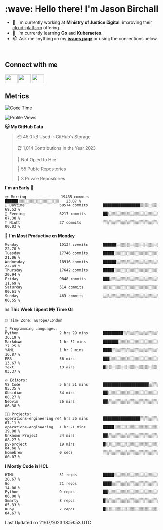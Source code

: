 <h1 align="left" id="jason-title">:wave: Hello there! I'm Jason Birchall</h1>

- :office: &nbsp;I'm currently working at **Ministry of Justice Digital**, improving their [cloud-platform](https://github.com/ministryofjustice/cloud-platform) offering.
- :seedling: &nbsp;I’m currently learning **Go** and **Kubernetes**.
- :mailbox: &nbsp;Ask me anything on my **[issues page]** or using the connections below.


<br>

<h2>Connect with me</h2>
<p>
<a href="https://twitter.com/jsonBirchall" target="blank"><img align="center" src="https://cdn.jsdelivr.net/npm/simple-icons@3.0.1/icons/twitter.svg" alt="" height="30" width="40" /></a>
<a href="https://keybase.io/json0" target="blank"><img align="center" src="https://cdn.jsdelivr.net/npm/simple-icons@3.0.1/icons/keybase.svg" alt="" height="30" width="40" /></a>
<a href="https://www.reddit.com/user/kakorate" target="blank"><img align="center" src="https://cdn.jsdelivr.net/npm/simple-icons@3.0.1/icons/reddit.svg" alt="" height="30" width="40" /></a>
</p>

<h2>Metrics</h2>

<!--START_SECTION:waka-->
![Code Time](http://img.shields.io/badge/Code%20Time-1%2C149%20hrs%2045%20mins-blue)

![Profile Views](http://img.shields.io/badge/Profile%20Views-25-blue)

**🐱 My GitHub Data** 

> 📦 45.0 kB Used in GitHub's Storage 
 > 
> 🏆 1,014 Contributions in the Year 2023
 > 
> 🚫 Not Opted to Hire
 > 
> 📜 55 Public Repositories 
 > 
> 🔑 3 Private Repositories 
 > 
**I'm an Early 🐤** 

```text
🌞 Morning                19435 commits       ██████░░░░░░░░░░░░░░░░░░░   23.07 % 
🌆 Daytime                58574 commits       █████████████████░░░░░░░░   69.52 % 
🌃 Evening                6217 commits        ██░░░░░░░░░░░░░░░░░░░░░░░   07.38 % 
🌙 Night                  27 commits          ░░░░░░░░░░░░░░░░░░░░░░░░░   00.03 % 
```
📅 **I'm Most Productive on Monday** 

```text
Monday                   19124 commits       ██████░░░░░░░░░░░░░░░░░░░   22.70 % 
Tuesday                  17746 commits       █████░░░░░░░░░░░░░░░░░░░░   21.06 % 
Wednesday                18916 commits       ██████░░░░░░░░░░░░░░░░░░░   22.45 % 
Thursday                 17642 commits       █████░░░░░░░░░░░░░░░░░░░░   20.94 % 
Friday                   9848 commits        ███░░░░░░░░░░░░░░░░░░░░░░   11.69 % 
Saturday                 514 commits         ░░░░░░░░░░░░░░░░░░░░░░░░░   00.61 % 
Sunday                   463 commits         ░░░░░░░░░░░░░░░░░░░░░░░░░   00.55 % 
```


📊 **This Week I Spent My Time On** 

```text
🕑︎ Time Zone: Europe/London

💬 Programming Languages: 
Python                   2 hrs 29 mins       █████████░░░░░░░░░░░░░░░░   36.19 % 
Markdown                 1 hr 52 mins        ███████░░░░░░░░░░░░░░░░░░   27.25 % 
YAML                     1 hr 9 mins         ████░░░░░░░░░░░░░░░░░░░░░   16.87 % 
ERB                      56 mins             ███░░░░░░░░░░░░░░░░░░░░░░   13.67 % 
Text                     13 mins             █░░░░░░░░░░░░░░░░░░░░░░░░   03.37 % 

🔥 Editors: 
VS Code                  5 hrs 51 mins       █████████████████████░░░░   85.35 % 
Obsidian                 34 mins             ██░░░░░░░░░░░░░░░░░░░░░░░   08.27 % 
Neovim                   26 mins             ██░░░░░░░░░░░░░░░░░░░░░░░   06.38 % 

🐱‍💻 Projects: 
operations-engineering-re4 hrs 36 mins       █████████████████░░░░░░░░   67.11 % 
operations-engineering   1 hr 21 mins        █████░░░░░░░░░░░░░░░░░░░░   19.88 % 
Unknown Project          34 mins             ██░░░░░░░░░░░░░░░░░░░░░░░   08.27 % 
py-project               19 mins             █░░░░░░░░░░░░░░░░░░░░░░░░   04.66 % 
homebrew                 0 secs              ░░░░░░░░░░░░░░░░░░░░░░░░░   00.07 % 
```

**I Mostly Code in HCL** 

```text
HTML                     31 repos            █████░░░░░░░░░░░░░░░░░░░░   20.67 % 
Go                       21 repos            ████░░░░░░░░░░░░░░░░░░░░░   14.00 % 
Python                   9 repos             ██░░░░░░░░░░░░░░░░░░░░░░░   06.00 % 
Smarty                   8 repos             █░░░░░░░░░░░░░░░░░░░░░░░░   05.33 % 
Ruby                     7 repos             █░░░░░░░░░░░░░░░░░░░░░░░░   04.67 % 
```




 Last Updated on 21/07/2023 18:59:53 UTC
<!--END_SECTION:waka-->

<!-- links -->

[issues page]: https://github.com/jasonBirchall/jasonBirchall/issues "jasonBirchall/issues"
